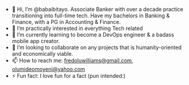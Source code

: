 - 👋 Hi, I’m @babaibitayo. Associate Banker with over a decade practice transitioning into full-time tech.  Have my bachelors in Banking & Finance, with a PG in Accounting & Finance.  
- 👀 I’m practically interested in everything Tech related
- 🌱 I’m currently learning to become a DevOps engineer & a badass mobile app creator.
- 💞️ I’m looking to collaborate on any projects that is humanity-oriented and economically viable.
- 📫 How to reach me: fredoluwilliams@gmail.com, olumideomoyeni@yahoo.com
- ⚡ Fun fact: I love fun for a fact (pun intended:)

<!---
babaibitayo/babaibitayo is a ✨ special ✨ repository because its `README.md` (this file) appears on your GitHub profile.
You can click the Preview link to take a look at your changes.
--->
